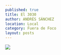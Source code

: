 ```yaml
---
published: true
title: El 3030
author: ANDRÉS SÁNCHEZ
location: Local
category: Fuera de Foco
layout: posts
---
```


![](http://i.imgur.com/jrRDoFRm.jpg)
